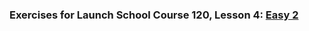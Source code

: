 ### Exercises for Launch School Course 120, Lesson 4: [Easy 2](https://launchschool.com/lessons/f1c58be0/assignments/25448951)





